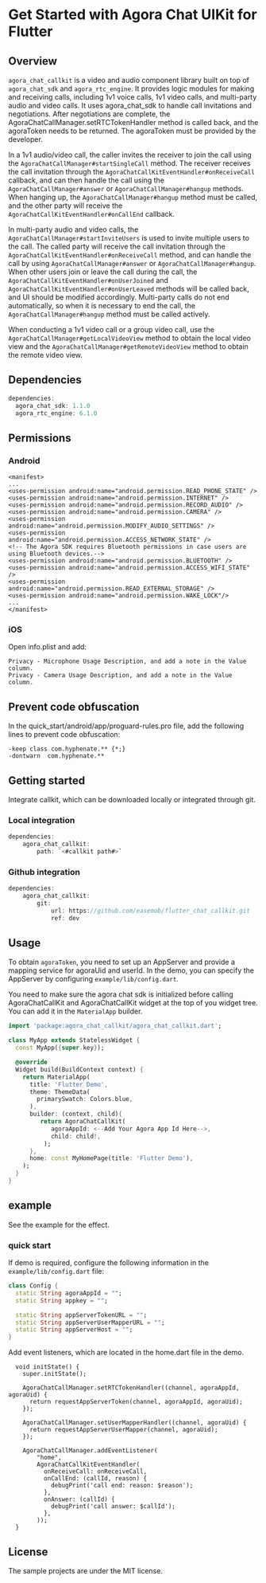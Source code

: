 # Get Started with Agora Chat UIKit for Flutter

## Overview

`agora_chat_callkit` is a video and audio component library built on top of `agora_chat_sdk` and `agora_rtc_engine`. It provides logic modules for making and receiving calls, including 1v1 voice calls, 1v1 video calls, and multi-party audio and video calls. It uses agora_chat_sdk to handle call invitations and negotiations. After negotiations are complete, the AgoraChatCallManager.setRTCTokenHandler method is called back, and the agoraToken needs to be returned. The agoraToken must be provided by the developer.

In a 1v1 audio/video call, the caller invites the receiver to join the call using the `AgoraChatCallManager#startSingleCall` method. The receiver receives the call invitation through the `AgoraChatCallKitEventHandler#onReceiveCall` callback, and can then handle the call using the `AgoraChatCallManager#answer` or `AgoraChatCallManager#hangup` methods. When hanging up, the `AgoraChatCallManager#hangup` method must be called, and the other party will receive the `AgoraChatCallKitEventHandler#onCallEnd` callback.

In multi-party audio and video calls, the `AgoraChatCallManager#startInviteUsers` is used to invite multiple users to the call. The called party will receive the call invitation through the `AgoraChatCallKitEventHandler#onReceiveCall` method, and can handle the call by using `AgoraChatCallManager#answer` or `AgoraChatCallManager#hangup`. When other users join or leave the call during the call, the `AgoraChatCallKitEventHandler#onUserJoined` and `AgoraChatCallKitEventHandler#onUserLeaved` methods will be called back, and UI should be modified accordingly. Multi-party calls do not end automatically, so when it is necessary to end the call, the `AgoraChatCallManager#hangup` method must be called actively.

When conducting a 1v1 video call or a group video call, use the `AgoraChatCallManager#getLocalVideoView` method to obtain the local video view and the `AgoraChatCallManager#getRemoteVideoView` method to obtain the remote video view.

## Dependencies

```dart
dependencies:
  agora_chat_sdk: 1.1.0
  agora_rtc_engine: 6.1.0
```

## Permissions

### Android

```
<manifest>
...
<uses-permission android:name="android.permission.READ_PHONE_STATE" />
<uses-permission android:name="android.permission.INTERNET" />
<uses-permission android:name="android.permission.RECORD_AUDIO" />
<uses-permission android:name="android.permission.CAMERA" />
<uses-permission android:name="android.permission.MODIFY_AUDIO_SETTINGS" />
<uses-permission android:name="android.permission.ACCESS_NETWORK_STATE" />
<!-- The Agora SDK requires Bluetooth permissions in case users are using Bluetooth devices.-->
<uses-permission android:name="android.permission.BLUETOOTH" />
<uses-permission android:name="android.permission.ACCESS_WIFI_STATE" />
<uses-permission android:name="android.permission.READ_EXTERNAL_STORAGE" />
<uses-permission android:name="android.permission.WAKE_LOCK"/>
...
</manifest>
```

### iOS

Open info.plist and add:

```
Privacy - Microphone Usage Description, and add a note in the Value column.
Privacy - Camera Usage Description, and add a note in the Value column.
```

## Prevent code obfuscation

In the quick_start/android/app/proguard-rules.pro file, add the following lines to prevent code obfuscation:
```
-keep class com.hyphenate.** {*;}
-dontwarn  com.hyphenate.**
```

## Getting started

Integrate callkit, which can be downloaded locally or integrated through git.

### Local integration

```dart
dependencies:
    agora_chat_callkit:
        path: `<#callkit path#>`
```

### Github integration

```dart
dependencies:
    agora_chat_callkit:
        git:
            url: https://github.com/easemob/flutter_chat_callkit.git
            ref: dev
```

## Usage

To obtain `agoraToken`, you need to set up an AppServer and provide a mapping service for agoraUid and userId. In the demo, you can specify the AppServer by configuring `example/lib/config.dart`.

You need to make sure the agora chat sdk is initialized before calling AgoraChatCallKit and AgoraChatCallKit widget at the top of you widget tree. You can add it in the `MaterialApp` builder.

```dart
import 'package:agora_chat_callkit/agora_chat_callkit.dart';

class MyApp extends StatelessWidget {
  const MyApp({super.key});

  @override
  Widget build(BuildContext context) {
    return MaterialApp(
      title: 'Flutter Demo',
      theme: ThemeData(
        primarySwatch: Colors.blue,
      ),
      builder: (context, child){
         return AgoraChatCallKit(
            agoraAppId: <--Add Your Agora App Id Here-->,
            child: child!,
          );
      },
      home: const MyHomePage(title: 'Flutter Demo'),
    );
  }
}
```

## example

See the example for the effect.

### quick start

If demo is required, configure the following information in the `example/lib/config.dart` file:

```dart
class Config {
  static String agoraAppId = "";
  static String appkey = "";

  static String appServerTokenURL = "";
  static String appServerUserMapperURL = "";
  static String appServerHost = "";
}
```

Add event listeners, which are located in the home.dart file in the demo.

```
  void initState() {
    super.initState();

    AgoraChatCallManager.setRTCTokenHandler((channel, agoraAppId, agoraUid) {
      return requestAppServerToken(channel, agoraAppId, agoraUid);
    });

    AgoraChatCallManager.setUserMapperHandler((channel, agoraUid) {
      return requestAppServerUserMapper(channel, agoraUid);
    });

    AgoraChatCallManager.addEventListener(
        "home",
        AgoraChatCallKitEventHandler(
          onReceiveCall: onReceiveCall,
          onCallEnd: (callId, reason) {
            debugPrint('call end: reason: $reason');
          },
          onAnswer: (callId) {
            debugPrint('call answer: $callId');
          },
        ));
  }

```

## License

The sample projects are under the MIT license.